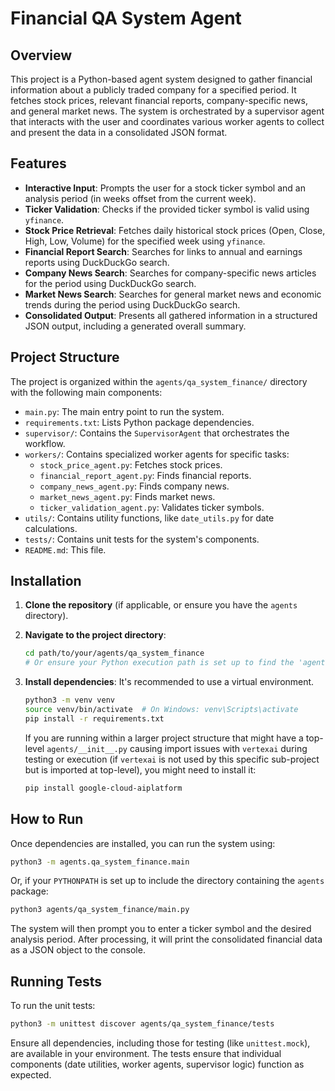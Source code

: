 # Financial QA System Agent

## Overview

This project is a Python-based agent system designed to gather financial information about a publicly traded company for a specified period. It fetches stock prices, relevant financial reports, company-specific news, and general market news. The system is orchestrated by a supervisor agent that interacts with the user and coordinates various worker agents to collect and present the data in a consolidated JSON format.

## Features

-   **Interactive Input**: Prompts the user for a stock ticker symbol and an analysis period (in weeks offset from the current week).
-   **Ticker Validation**: Checks if the provided ticker symbol is valid using `yfinance`.
-   **Stock Price Retrieval**: Fetches daily historical stock prices (Open, Close, High, Low, Volume) for the specified week using `yfinance`.
-   **Financial Report Search**: Searches for links to annual and earnings reports using DuckDuckGo search.
-   **Company News Search**: Searches for company-specific news articles for the period using DuckDuckGo search.
-   **Market News Search**: Searches for general market news and economic trends during the period using DuckDuckGo search.
-   **Consolidated Output**: Presents all gathered information in a structured JSON output, including a generated overall summary.

## Project Structure

The project is organized within the `agents/qa_system_finance/` directory with the following main components:

-   `main.py`: The main entry point to run the system.
-   `requirements.txt`: Lists Python package dependencies.
-   `supervisor/`: Contains the `SupervisorAgent` that orchestrates the workflow.
-   `workers/`: Contains specialized worker agents for specific tasks:
    -   `stock_price_agent.py`: Fetches stock prices.
    -   `financial_report_agent.py`: Finds financial reports.
    -   `company_news_agent.py`: Finds company news.
    -   `market_news_agent.py`: Finds market news.
    -   `ticker_validation_agent.py`: Validates ticker symbols.
-   `utils/`: Contains utility functions, like `date_utils.py` for date calculations.
-   `tests/`: Contains unit tests for the system's components.
-   `README.md`: This file.

## Installation

1.  **Clone the repository** (if applicable, or ensure you have the `agents` directory).

2.  **Navigate to the project directory**:
    ```bash
    cd path/to/your/agents/qa_system_finance
    # Or ensure your Python execution path is set up to find the 'agents' package
    ```

3.  **Install dependencies**:
    It's recommended to use a virtual environment.
    ```bash
    python3 -m venv venv
    source venv/bin/activate  # On Windows: venv\Scripts\activate
    pip install -r requirements.txt
    ```
    If you are running within a larger project structure that might have a top-level `agents/__init__.py` causing import issues with `vertexai` during testing or execution (if `vertexai` is not used by this specific sub-project but is imported at top-level), you might need to install it:
    ```bash
    pip install google-cloud-aiplatform
    ```

## How to Run

Once dependencies are installed, you can run the system using:

```bash
python3 -m agents.qa_system_finance.main
```
Or, if your `PYTHONPATH` is set up to include the directory containing the `agents` package:
```bash
python3 agents/qa_system_finance/main.py
```

The system will then prompt you to enter a ticker symbol and the desired analysis period. After processing, it will print the consolidated financial data as a JSON object to the console.

## Running Tests

To run the unit tests:

```bash
python3 -m unittest discover agents/qa_system_finance/tests
```
Ensure all dependencies, including those for testing (like `unittest.mock`), are available in your environment.
The tests ensure that individual components (date utilities, worker agents, supervisor logic) function as expected.
